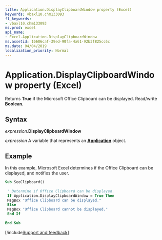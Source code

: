 ```yaml
---
title: Application.DisplayClipboardWindow property (Excel)
keywords: vbaxl10.chm133093
f1_keywords:
- vbaxl10.chm133093
ms.prod: excel
api_name:
- Excel.Application.DisplayClipboardWindow
ms.assetid: 16686caf-39ed-90fa-4a61-92b3f825cc6c
ms.date: 04/04/2019
localization_priority: Normal
---
```



# Application.DisplayClipboardWindow property (Excel)

Returns **True** if the Microsoft Office Clipboard can be displayed. Read/write **Boolean**.


## Syntax

_expression_.**DisplayClipboardWindow**

_expression_ A variable that represents an **[Application](Excel.Application(object).md)** object.


## Example

In this example, Microsoft Excel determines if the Office Clipboard can be displayed, and notifies the user.

```vb
Sub SeeClipboard() 
 
 ' Determine if Office Clipboard can be displayed. 
 If Application.DisplayClipboardWindow = True Then 
 MsgBox "Office Clipboard can be displayed." 
 Else 
 MsgBox "Office Clipboard cannot be displayed." 
 End If 
 
End Sub
```




[!include[Support and feedback](~/includes/feedback-boilerplate.md)]